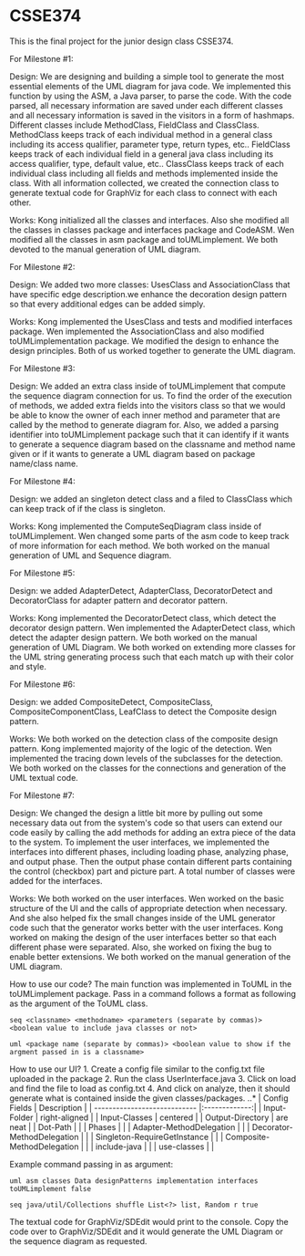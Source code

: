 # CSSE374
This is the final project for the junior design class CSSE374. 

For Milestone #1: 

Design:
	We are designing and building a simple tool to generate the most essential elements of the UML diagram for java code. We implemented this function by using the ASM, a Java parser, to parse the code. With the code parsed, all necessary information are saved under each different classes and all necessary information is saved in the visitors in a form of hashmaps. Different classes include MethodClass, FieldClass and ClassClass. MethodClass keeps track of each individual method in a general class including its access qualifier, parameter type, return types, etc.. FieldClass keeps track of each individual field in a general java class including its access qualifier, type, default value, etc.. ClassClass keeps track of each individual class including all fields and methods implemented inside the class. With all information collected, we created the connection class to generate textual code for GraphViz for each class to connect with each other. 
	
Works:
	Kong initialized all the classes and interfaces. Also she modified all the classes in classes package and interfaces package and CodeASM.
	Wen modified all the classes in asm package and toUMLimplement.
	We both devoted to the manual generation of UML diagram.
	
For Milestone #2:

Design: 
	We added two more classes: UsesClass and AssociationClass that have specific edge description.we enhance the decoration design pattern so that every additional edges can be added simply.
	
Works: 
	Kong implemented the UsesClass and tests and modified interfaces package.
	Wen implemented the AssociationClass and also modified toUMLimplementation package.
	We modified the design to enhance the design principles.
	Both of us worked together to generate the UML diagram.

For Milestone #3:

Design:
	We added an extra class inside of toUMLimplement that compute the sequence diagram connection for us. To find the order of the execution of methods, we added extra fields into the visitors class so that we would be able to know the owner of each inner method and parameter that are called by the method to generate diagram for. Also, we added a parsing identifier into toUMLimplement package such that it can identify if it wants to generate a sequence diagram based on the classname and method name given or if it wants to generate a UML diagram based on package name/class name.

For Milestone #4:

Design:
	we added an singleton detect class and a filed to ClassClass which can keep track of if the class is singleton.
	
Works:
	Kong implemented the ComputeSeqDiagram class inside of toUMLimplement.
	Wen changed some parts of the asm code to keep track of more information for each method.
	We both worked on the manual generation of UML and Sequence diagram.
	

For Milestone #5:

Design: 
	we added AdapterDetect, AdapterClass, DecoratorDetect and DecoratorClass for adapter pattern and decorator pattern.
	
Works:
	Kong implemented the DecoratorDetect class, which detect the decorator design pattern.
	Wen implemented the AdapterDetect class, which detect the adapter design pattern.
	We both worked on the manual generation of UML Diagram. We both worked on extending more classes for the UML string generating process such that each match up with their color and style.
	

For Milestone #6:

Design:
	we added CompositeDetect, CompositeClass, CompositeComponentClass, LeafClass to detect the Composite design pattern.
	
Works:
	We both worked on the detection class of the composite design pattern.
	Kong implemented majority of the logic of the detection.
	Wen implemented the tracing down levels of the subclasses for the detection.
	We both worked on the classes for the connections and generation of the UML textual code.
	
For Milestone #7:

Design:
	We changed the design a little bit more by pulling out some necessary data out from the system's code so that users can extend our code easily by calling the add methods for adding an extra piece of the data to the system. To implement the user interfaces, we implemented the interfaces into different phases, including loading phase, analyzing phase, and output phase. Then the output phase contain different parts containing the control (checkbox) part and picture part. A total number of classes were added for the interfaces.
	
Works:
	We both worked on the user interfaces.
	Wen worked on the basic structure of the UI and the calls of appropriate detection when necessary. And she also helped fix the small changes inside of the UML generator code such that the generator works better with the user interfaces.
	Kong worked on making the design of the user interfaces better so that each different phase were separated. Also, she worked on fixing the bug to enable better extensions. 
	We both worked on the manual generation of the UML diagram.

How to use our code?
	The main function was implemented in ToUML in the toUMLimplement package. Pass in a command follows a format as following as the argument of the ToUML class. 
	
	seq <classname> <methodname> <parameters (separate by commas)> <boolean value to include java classes or not>
	
	uml <package name (separate by commas)> <boolean value to show if the argment passed in is a classname>
	
How to use our UI?
	1. Create a config file similar to the config.txt file uploaded in the package
	2. Run the class UserInterface.java
	3. Click on load and find the file to load as config.txt
	4. And click on analyze, then it should generate what is contained inside the given classes/packages.
	..* | Config Fields                | Description   |
	    | ---------------------------- |:-------------:|
	    | Input-Folder                 | right-aligned |
	    | Input-Classes                | centered      |
	    | Output-Directory             | are neat      |
	    | Dot-Path                     |               |
	    | Phases	                   | 	           |
	    | Adapter-MethodDelegation     |               |
	    | Decorator-MethodDelegation   |               |
	    | Singleton-RequireGetInstance |               |
	    | Composite-MethodDelegation   |               |
	    | include-java                 |               |
	    | use-classes                  |               |
	
Example command passing in as argument:
	
	uml asm classes Data designPatterns implementation interfaces toUMLimplement false
	
	seq java/util/Collections shuffle List<?> list, Random r true
	
The textual code for GraphViz/SDEdit would print to the console. Copy the code over to GraphViz/SDEdit and it would generate the UML Diagram or the sequence diagram as requested.

